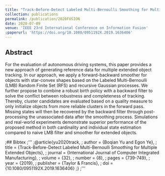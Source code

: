 ```yaml
---
title: "Track-Before-Detect Labeled Multi-Bernoulli Smoothing for Multiple Extended Objects"
collection: publications
permalink: /publication/2020FUSION
date: 2020-07-09
venue: 'IEEE 23rd International Conference on Information Fusion'
;paperurl: 'https://doi.org/10.1080/0951192X.2019.1636406'
---
```


## Abstract
For the evaluation of autonomous driving systems, this paper provides a new approach of generating reference data for multiple extended object tracking. In our approach, we apply a forward-backward smoother for objects with star-convex shapes based on the Labeled Multi-Bernoulli (LMB) Random Finite Set (RFS) and recursive Gaussian processes. We further propose to combine a robust birth policy with a backward filter to solve the conflict between robustness and completeness of tracking. Thereby, cluster candidates are evaluated based on a quality measure to only initialize objects from more reliable clusters in the forward pass. Missing states will then be recovered by the backward filter through post-processing the unassociated data after the smoothing process. Simulations and real-world experiments demonstrate superior performance of the proposed method in both cardinality and individual state estimation compared to naive LMB filter and smoother for extended objects.

;## Bibtex
;'''
;@article{yu2020track,
;	author = {Boqian Yu and Egon Ye},
;	title = {Track-Before-Detect Labeled Multi-Bernoulli Smoothing for Multiple Extended Objects},
;	journal = {International Journal of Computer Integrated Manufacturing},
;	volume = {32},
;	number = {8},
;	pages = {739-749},
;	year  = {2019},
;	publisher = {Taylor & Francis},
;	doi = {10.1080/0951192X.2019.1636406}
;}
;'''
